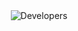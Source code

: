 <div align="center">
	<img src="https://media.tenor.com/bdHtTkZFGTIAAAAC/developers.gif" alt="Developers">
</div>
